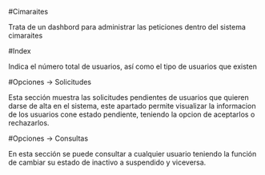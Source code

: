 #Cimaraites

Trata de un dashbord para administrar las peticiones dentro del sistema cimaraites

#Index

Indica el número total de usuarios, así como el tipo de usuarios que existen

#Opciones -> Solicitudes

Esta sección muestra las solicitudes pendientes de usuarios que quieren darse de alta en el sistema, este apartado
permite visualizar la informacion de los usuarios cone estado pendiente, teniendo la opcion de aceptarlos o rechazarlos.

#Opciones -> Consultas

En esta sección se puede consultar a cualquier usuario teniendo la función de cambiar su estado de inactivo a suspendido y viceversa.

